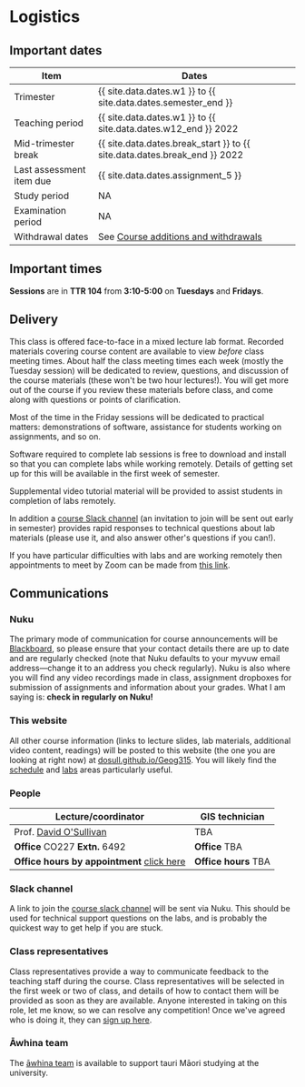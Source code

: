 # Logistics
## Important dates

Item | Dates
 -- | --
Trimester | {{ site.data.dates.w1 }} to {{ site.data.dates.semester_end }}
Teaching period | {{ site.data.dates.w1 }} to {{ site.data.dates.w12_end }} 2022
Mid-trimester break | {{ site.data.dates.break_start }} to {{ site.data.dates.break_end }} 2022
Last assessment item due | {{ site.data.dates.assignment_5 }}
Study period | NA
Examination period | NA
Withdrawal dates | See [Course additions and  withdrawals](https://www.wgtn.ac.nz/home/admisenrol/payments/withdrawalsrefunds "Course additions and withdrawals")

## Important times
**Sessions** are in **TTR 104** from **3:10-5:00** on **Tuesdays** and **Fridays**.

## Delivery
This class is offered face-to-face in a mixed lecture lab format. Recorded materials covering course content are available to view _before_ class meeting times. About half the class meeting times each week (mostly the Tuesday session) will be dedicated to review, questions, and discussion of the course materials (these won't be two hour lectures!). You will get more out of the course if you review these materials before class, and come along with questions or points of clarification.

Most of the time in the Friday sessions will be dedicated to practical matters: demonstrations of software, assistance for students working on assignments, and so on.

Software required to complete lab sessions is free to download and install so that you can complete labs while working remotely. Details of getting set up for this will be available in the first week of semester.

Supplemental video tutorial material will be provided to assist students in completion of labs remotely.

In addition a [course Slack channel](https://vuwgeog315t22023.slack.com/ "Course slack channel") (an invitation to join will be sent out early in semester) provides rapid responses to technical questions about lab materials (please use it, and also answer other's questions if you can!).

If you have particular difficulties with labs and are working remotely then appointments to meet by Zoom can be made from [this link](https://calendly.com/dosullivan "Schedule an office hours appointment").

## Communications
### Nuku
The primary mode of communication for course announcements will be [Blackboard](https://www.wgtn.ac.nz/students/tools-and-help/nuku "VUW Nuku"), so please ensure that your contact details there are up to date and are regularly checked (note that Nuku defaults to your myvuw email address&mdash;change it to an address you check regularly). Nuku is also where you will find any video recordings made in class, assignment dropboxes for submission of assignments and information about your grades. What I am saying is: **check in regularly on Nuku!**

### This website
All other course information (links to lecture slides, lab materials, additional video content, readings) will be posted to this website (the one you are looking at right now) at [dosull.github.io/Geog315](https://dosull.github.io/Geog315). You will likely find the [schedule](schedule.md "Course chedule") and [labs](labs.md "Lab materials") areas particularly useful.

### People

| Lecture/coordinator | GIS technician |
| -- | -- |
| Prof. [David O'Sullivan](mailto:david.osullivan@vuw.ac.nz "email David") | TBA |
| **Office** CO227 **Extn.** 6492 | **Office** TBA |
| **Office hours by appointment** [click here](https://calendly.com/dosullivan "Schedule an office hours appointment") | **Office hours** TBA |

### Slack channel
A link to join the [course slack channel](https://vuwgeog315t22023.slack.com/ "Course slack channel") will be sent via Nuku. This should be used for technical support questions on the labs, and is probably the quickest way to get help if you are stuck.

### Class representatives
Class representatives provide a way to communicate feedback to the teaching staff during the course. Class representatives will be selected in the first week or two of class, and details of how to contact them will be provided as soon as they are available. Anyone interested in taking on this role, let me know, so we can resolve any competition! Once we've agreed who is doing it, they can [sign up here](https://www.vuwsa.org.nz/class-representatives "VUWSA class representatives signup").

### Āwhina team
The [āwhina team](https://www.wgtn.ac.nz/maori-hub/tautoko/whanau/awhina/team "Āwhina") is available to support tauri Māori studying at the university.
